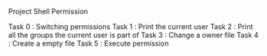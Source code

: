Project Shell Permission	

Task 0 : Switching permissions
Task 1 : Print the current user
Task 2 : Print all the groups the current user is part of
Task 3 : Change a owner file
Task 4 : Create a empty file
Task 5 : Execute permission  	
